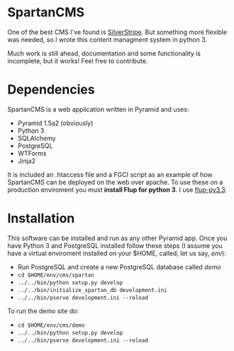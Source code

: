 SpartanCMS
===

One of the best CMS I've found is [SilverStripe](http://www.silverstripe.org). But something more flexible was needed, so I wrote this content managment system in python 3.

Much work is still ahead, documentation and some functionality is incomplete, but it works! Feel free to contribute.

Dependencies
===

SpartanCMS is a web application written in Pyramid and uses:

* Pyramid 1.5a2 (obviously)
* Python 3
* SQLAlchemy
* PostgreSQL
* WTForms
* Jinja2

It is included an .htaccess file and a FGCI script as an example of how SpartanCMS can be deployed on the web over apache. To use these on a production enviroment you must **install Flup for python 3**. I use [flup-py3.3](https://github.com/Pyha/flup-py3.3).

Installation
===

This software can be installed and run as any other Pyramid app. Once you have Python 3 and PostgreSQL installed follow these steps (I assume you have a virtual enviroment installed on your $HOME, called, let us say, *env*):

* Run PostgreSQL and create a new PostgreSQL database called *demo*
* ``` cd $HOME/env/cms/spartan ```
* ``` ../../bin/python setup.py develop ```
* ``` ../../bin/initialize_spartan_db development.ini ```
* ``` ../../bin/pserve development.ini --reload ```

To run the demo site do:
* ``` cd $HOME/env/cms/demo ```
* ``` ../../bin/python setup.py develop ```
* ``` ../../bin/pserve development.ini --reload ```
